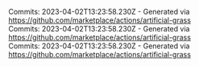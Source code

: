 Commits: 2023-04-02T13:23:58.230Z - Generated via https://github.com/marketplace/actions/artificial-grass
<br>
Commits: 2023-04-02T13:23:58.230Z - Generated via https://github.com/marketplace/actions/artificial-grass
<br>
Commits: 2023-04-02T13:23:58.230Z - Generated via https://github.com/marketplace/actions/artificial-grass
<br>
